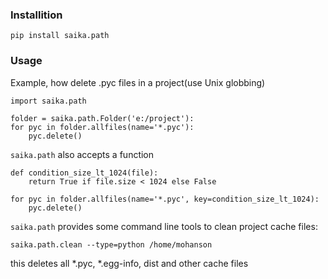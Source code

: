 ### Installition

    pip install saika.path

### Usage

Example, how delete .pyc files in a project(use Unix globbing)

    import saika.path
    
    folder = saika.path.Folder('e:/project'):
    for pyc in folder.allfiles(name='*.pyc'):
        pyc.delete()
    
`saika.path` also accepts a function

    def condition_size_lt_1024(file):
        return True if file.size < 1024 else False
        
    for pyc in folder.allfiles(name='*.pyc', key=condition_size_lt_1024):
        pyc.delete()
        
`saika.path` provides some command line tools to clean project cache files:

    saika.path.clean --type=python /home/mohanson
    
this deletes all *.pyc, *.egg-info, dist and other cache files
